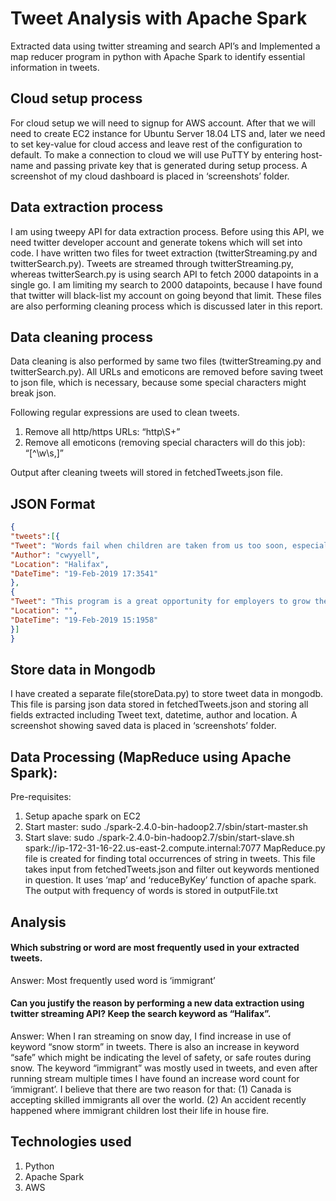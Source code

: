 # Tweet Analysis with Apache Spark

Extracted data using twitter streaming and search API’s and Implemented a map reducer program in python with Apache Spark to identify essential information in tweets.

## Cloud setup process

For cloud setup we will need to signup for AWS account. After that we will need to create EC2 instance for Ubuntu Server 18.04 LTS and, later we need to set key-value for cloud access and leave rest of the configuration to default. To make a connection to cloud we will use PuTTY by entering host-name and passing private key that is generated during setup process. A screenshot of my cloud dashboard is placed in ‘screenshots’ folder.

## Data extraction process

I am using tweepy API for data extraction process. Before using this API, we need twitter developer account and generate tokens which will set into code. I have written two files for tweet extraction (twitterStreaming.py and twitterSearch.py). Tweets are streamed through twitterStreaming.py, whereas twitterSearch.py is using search API to fetch 2000 datapoints in a single go. I am limiting my search to 2000 datapoints, because I have found that twitter will black-list my account on going beyond that limit. These files are also performing cleaning process which is discussed later in this report.

## Data cleaning process

Data cleaning is also performed by same two files (twitterStreaming.py and twitterSearch.py). All URLs and emoticons are removed before saving tweet to json file, which is necessary, because some special characters might break json.

Following regular expressions are used to clean tweets.

1. Remove all http/https URLs: “http\S+”
2. Remove all emoticons (removing special characters will do this job): “[^\w\s,]”

Output after cleaning tweets will stored in fetchedTweets.json file.

## JSON Format

```JSON
{
"tweets":[{
"Tweet": "Words fail when children are taken from us too soon, especially in circumstances like this.",
"Author": "cwyyell",
"Location": "Halifax",
"DateTime": "19-Feb-2019 17:3541"
},
{
"Tweet": "This program is a great opportunity for employers to grow their businesses by employing apprentices like Cassandra ", "Author": "NSLAE",
"Location": "",
"DateTime": "19-Feb-2019 15:1958"
}]
}
```

## Store data in Mongodb

I have created a separate file(storeData.py) to store tweet data in mongodb. This file is parsing json data stored in fetchedTweets.json and storing all fields extracted including Tweet text, datetime, author and location. A screenshot showing saved data is placed in ‘screenshots’ folder.

## Data Processing (MapReduce using Apache Spark):

Pre-requisites:

1. Setup apache spark on EC2
2. Start master:
   sudo ./spark-2.4.0-bin-hadoop2.7/sbin/start-master.sh
3. Start slave:
   sudo ./spark-2.4.0-bin-hadoop2.7/sbin/start-slave.sh spark://ip-172-31-16-22.us-east-2.compute.internal:7077
   MapReduce.py file is created for finding total occurrences of string in tweets. This file takes input from fetchedTweets.json and filter out keywords mentioned in question. It uses ‘map’ and ‘reduceByKey’ function of apache spark. The output with frequency of words is stored in outputFile.txt

## Analysis

#### Which substring or word are most frequently used in your extracted tweets.

Answer: Most frequently used word is ‘immigrant’

#### Can you justify the reason by performing a new data extraction using twitter streaming API? Keep the search keyword as “Halifax”.

Answer: When I ran streaming on snow day, I find increase in use of keyword “snow storm” in tweets. There is also an increase in keyword “safe” which might be indicating the level of safety, or safe routes during snow. The keyword “immigrant” was mostly used in tweets, and even after running stream multiple times I have found an increase word count for ‘immigrant’. I believe that there are two reason for that: (1) Canada is accepting skilled immigrants all over the world. (2) An accident recently happened where immigrant children lost their life in house fire.

## Technologies used

1. Python
2. Apache Spark
3. AWS

